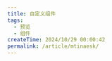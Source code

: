 ```yaml
---
title: 自定义组件
tags:
  - 预览
  - 组件
createTime: 2024/10/29 00:00:42
permalink: /article/mtinaesk/
---
```


<CustomComponent />
